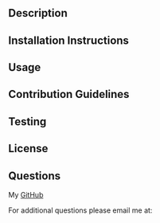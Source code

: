 # 

## Description
    

## Installation Instructions
    

## Usage
    

## Contribution Guidelines
    

## Testing
    

    
## License


## Questions
My [GitHub](https://github.com/)

For additional questions please email me at: 
